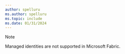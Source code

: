```yaml
---
author: spelluru
ms.author: spelluru
ms.topic: include
ms.date: 01/31/2024
---
```

>[!NOTE]
> Managed identities are not supported in Microsoft Fabric.
